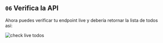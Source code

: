 ## `06` Verifica la API

Ahora puedes verificar tu endpoint live y debería retornar la lista de todos así:

![check live todos](https://github.com/breatheco-de/python-flask-api-tutorial/blob/master/.breathecode/assets/return_todos.gif?raw=true)